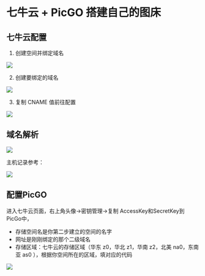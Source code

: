 # 七牛云 + PicGO 搭建自己的图床
## 七牛云配置
1. 创建空间并绑定域名

![](http://cdn.liancode.top/img/20220601113926.png)

2. 创建要绑定的域名

![](http://cdn.liancode.top/img/20220601114305.png)

3. 复制 CNAME 值前往配置

![](http://cdn.liancode.top/img/20220601114457.png)

## 域名解析

![](http://cdn.liancode.top/img/20220601115051.png)

主机记录参考：

![](http://cdn.liancode.top/img/20220601114857.png)

## 配置PicGO

进入七牛云页面，右上角头像->密钥管理->复制 AccessKey和SecretKey到PicGo中，

- 存储空间名是你第二步建立的空间的名字
- 网址是刚刚绑定的那个二级域名
- 存储区域：七牛云的存储区域（华东 z0，华北 z1，华南 z2，北美 na0，东南亚 as0 ），根据你空间所在的区域，填对应的代码

![](http://cdn.liancode.top/img/20220601115334.png)